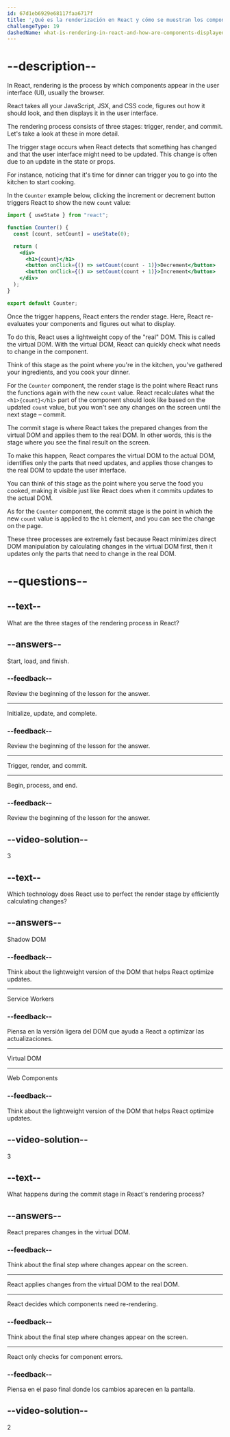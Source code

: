 ```yaml
---
id: 67d1eb6929e68117faa6717f
title: '¿Qué es la renderización en React y cómo se muestran los componentes en la pantalla?'
challengeType: 19
dashedName: what-is-rendering-in-react-and-how-are-components-displayed-on-the-screen
---
```


# --description--

In React, rendering is the process by which components appear in the user interface (UI), usually the browser.

React takes all your JavaScript, JSX, and CSS code, figures out how it should look, and then displays it in the user interface.

The rendering process consists of three stages: trigger, render, and commit. Let's take a look at these in more detail.

The trigger stage occurs when React detects that something has changed and that the user interface might need to be updated. This change is often due to an update in the state or props.

For instance, noticing that it's time for dinner can trigger you to go into the kitchen to start cooking.

In the `Counter` example below, clicking the increment or decrement button triggers React to show the new `count` value:

```jsx
import { useState } from "react";

function Counter() {
  const [count, setCount] = useState(0);

  return (
    <div>
      <h1>{count}</h1>
      <button onClick={() => setCount(count - 1)}>Decrement</button>
      <button onClick={() => setCount(count + 1)}>Increment</button>
    </div>
  );
}

export default Counter;
```

Once the trigger happens, React enters the render stage. Here, React re-evaluates your components and figures out what to display.

To do this, React uses a lightweight copy of the "real" DOM. This is called the virtual DOM. With the virtual DOM, React can quickly check what needs to change in the component.

Think of this stage as the point where you're in the kitchen, you've gathered your ingredients, and you cook your dinner.

For the `Counter` component, the render stage is the point where React runs the functions again with the new `count` value. React recalculates what the `<h1>{count}</h1>` part of the component should look like based on the updated `count` value, but you won't see any changes on the screen until the next stage – commit.

The commit stage is where React takes the prepared changes from the virtual DOM and applies them to the real DOM. In other words, this is the stage where you see the final result on the screen.

To make this happen, React compares the virtual DOM to the actual DOM, identifies only the parts that need updates, and applies those changes to the real DOM to update the user interface.

You can think of this stage as the point where you serve the food you cooked, making it visible just like React does when it commits updates to the actual DOM.

As for the `Counter` component, the commit stage is the point in which the new `count` value is applied to the `h1` element, and you can see the change on the page.

These three processes are extremely fast because React minimizes direct DOM manipulation by calculating changes in the virtual DOM first, then it updates only the parts that need to change in the real DOM.

# --questions--

## --text--

What are the three stages of the rendering process in React?

## --answers--

Start, load, and finish.

### --feedback--

Review the beginning of the lesson for the answer.

---

Initialize, update, and complete.

### --feedback--

Review the beginning of the lesson for the answer.

---

Trigger, render, and commit.

---

Begin, process, and end.

### --feedback--

Review the beginning of the lesson for the answer.

## --video-solution--

3

## --text--

Which technology does React use to perfect the render stage by efficiently calculating changes?

## --answers--

Shadow DOM

### --feedback--

Think about the lightweight version of the DOM that helps React optimize updates.

---

Service Workers

### --feedback--

Piensa en la versión ligera del DOM que ayuda a React a optimizar las actualizaciones.

---

Virtual DOM

---

Web Components

### --feedback--

Think about the lightweight version of the DOM that helps React optimize updates.

## --video-solution--

3

## --text--

What happens during the commit stage in React's rendering process?

## --answers--

React prepares changes in the virtual DOM.

### --feedback--

Think about the final step where changes appear on the screen.

---

React applies changes from the virtual DOM to the real DOM.

---

React decides which components need re-rendering.

### --feedback--

Think about the final step where changes appear on the screen.

---

React only checks for component errors.

### --feedback--

Piensa en el paso final donde los cambios aparecen en la pantalla.

## --video-solution--

2
